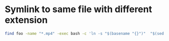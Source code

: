 # Symlink to same file with different extension


```bash
find foo -name "*.mp4" -exec bash -c 'ln -s "$(basename "{}")"  "$(sed "s/\(.*\)\.mp4$/\1.m4v/" <<< "{}")"' \;
```
